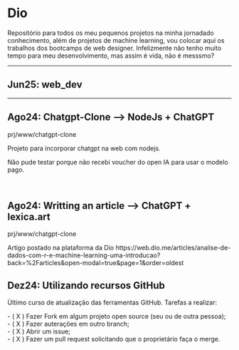 # Dio
<p>Repositório para todos os meu pequenos projetos na minha jornadado conhecimento, 
além de projetos de machine learning, vou colocar aqui os trabalhos dos bootcamps 
de web designer. Infelizmente não tenho muito tempo para meu desenvolvimento, mas assim é 
vida, não é messsmo?<p/>
<hr/>
<h2>Jun25: web_dev</h2>
<hr/>
<h2>Ago24: Chatgpt-Clone --> NodeJs + ChatGPT</h1>
<p>prj/www/chatgpt-clone</p>
<p>Projeto para incorporar chatgpt na web com nodejs.</p>
<p>Não pude testar porque não recebi voucher do open IA para usar o modelo pago.</p>
<br>
<h2>Ago24: Writting an article --> ChatGPT + lexica.art</h1>
<p>prj/www/chatgpt-clone</p>
<p>Artigo postado na plataforma da Dio  https://web.dio.me/articles/analise-de-dados-com-r-e-machine-learning-uma-introducao?back=%2Farticles&open-modal=true&page=1&order=oldest </p>

<h2>Dez24: Utilizando recursos GitHub</h1>
<p>Ùltimo curso de atualização das ferramentas GitHub. Tarefas a realizar: </p>
- ( X ) Fazer Fork em algum projeto open source (seu ou de outra pessoa); <br>
- ( X ) Fazer auterações em outro branch; <br>
- ( X ) Abrir um issue; <br>
- ( X ) Fazer um pull request solicitando que o proprietário faça o merge.
